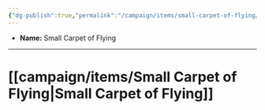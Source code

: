 ```yaml
---
{"dg-publish":true,"permalink":"/campaign/items/small-carpet-of-flying/","created":"2025-10-28T22:12:46.883-07:00","updated":"2025-10-29T13:45:29.773-07:00"}
---
```



<p><span><ul>
<li dir="auto"><strong>Name:</strong> Small Carpet of Flying</li>
</ul></span></p>

---
# [[campaign/items/Small Carpet of Flying\|Small Carpet of Flying]]
